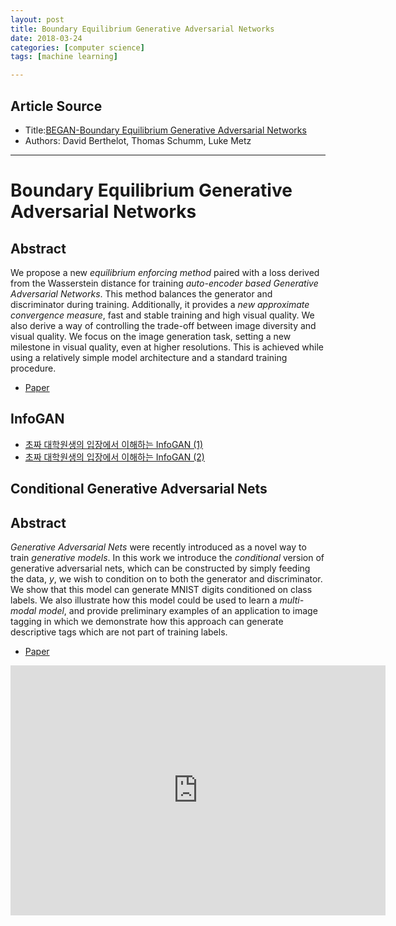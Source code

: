 ```yaml
---
layout: post
title: Boundary Equilibrium Generative Adversarial Networks
date: 2018-03-24
categories: [computer science]
tags: [machine learning]

---
```


## Article Source
* Title:[BEGAN-Boundary Equilibrium Generative Adversarial Networks](https://arxiv.org/abs/1703.10717)
* Authors: David Berthelot, Thomas Schumm, Luke Metz

---
# Boundary Equilibrium Generative Adversarial Networks

## Abstract

We propose a new *equilibrium enforcing method* paired with a loss derived from the Wasserstein distance for training *auto-encoder based Generative Adversarial Networks*. This method balances the generator and discriminator during training. Additionally, it provides a *new approximate convergence measure*, fast and stable training and high visual quality. We also derive a way of controlling the trade-off between image diversity and visual quality. We focus on the image generation task, setting a new milestone in visual quality, even at higher resolutions. This is achieved while using a relatively simple model architecture and a standard training procedure.

* [Paper](https://arxiv.org/pdf/1703.10717)

## InfoGAN

* [초짜 대학원생의 입장에서 이해하는 InfoGAN (1)](http://jaejunyoo.blogspot.com/2017/03/infogan-1.html)
* [초짜 대학원생의 입장에서 이해하는 InfoGAN (2)](http://jaejunyoo.blogspot.com/2017/03/infogan-2.html)


## Conditional Generative Adversarial Nets

## Abstract

*Generative Adversarial Nets* were recently introduced as a novel way to train *generative models*. In this work we introduce the *conditional* version of generative adversarial nets, which can be constructed by simply feeding the data, *y*, we wish to condition on to both the generator and discriminator. We show that this model can generate MNIST digits conditioned on class labels. We also illustrate how this model could be used to learn a *multi-modal model*, and provide preliminary examples of an application to image tagging in which we demonstrate how this approach can generate descriptive tags which are not part of training labels.

* [Paper](https://arxiv.org/pdf/1411.1784)

<iframe width="600" height="400" src="https://www.youtube.com/embed/iCgT8G4PkqI" frameborder="0" allow="autoplay; encrypted-media" allowfullscreen></iframe>
